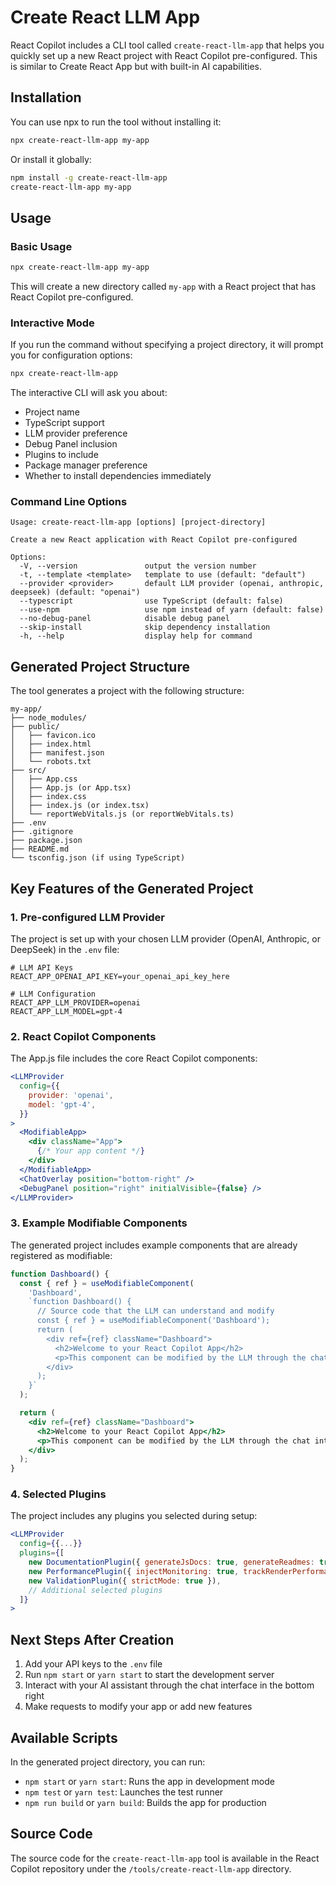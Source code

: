 # Create React LLM App

React Copilot includes a CLI tool called `create-react-llm-app` that helps you quickly set up a new React project with React Copilot pre-configured. This is similar to Create React App but with built-in AI capabilities.

## Installation

You can use npx to run the tool without installing it:

```bash
npx create-react-llm-app my-app
```

Or install it globally:

```bash
npm install -g create-react-llm-app
create-react-llm-app my-app
```

## Usage

### Basic Usage

```bash
npx create-react-llm-app my-app
```

This will create a new directory called `my-app` with a React project that has React Copilot pre-configured.

### Interactive Mode

If you run the command without specifying a project directory, it will prompt you for configuration options:

```bash
npx create-react-llm-app
```

The interactive CLI will ask you about:

- Project name
- TypeScript support
- LLM provider preference
- Debug Panel inclusion
- Plugins to include
- Package manager preference
- Whether to install dependencies immediately

### Command Line Options

```
Usage: create-react-llm-app [options] [project-directory]

Create a new React application with React Copilot pre-configured

Options:
  -V, --version               output the version number
  -t, --template <template>   template to use (default: "default")
  --provider <provider>       default LLM provider (openai, anthropic, deepseek) (default: "openai")
  --typescript                use TypeScript (default: false)
  --use-npm                   use npm instead of yarn (default: false)
  --no-debug-panel            disable debug panel
  --skip-install              skip dependency installation
  -h, --help                  display help for command
```

## Generated Project Structure

The tool generates a project with the following structure:

```
my-app/
├── node_modules/
├── public/
│   ├── favicon.ico
│   ├── index.html
│   ├── manifest.json
│   └── robots.txt
├── src/
│   ├── App.css
│   ├── App.js (or App.tsx)
│   ├── index.css
│   ├── index.js (or index.tsx)
│   └── reportWebVitals.js (or reportWebVitals.ts)
├── .env
├── .gitignore
├── package.json
├── README.md
└── tsconfig.json (if using TypeScript)
```

## Key Features of the Generated Project

### 1. Pre-configured LLM Provider

The project is set up with your chosen LLM provider (OpenAI, Anthropic, or DeepSeek) in the `.env` file:

```env
# LLM API Keys
REACT_APP_OPENAI_API_KEY=your_openai_api_key_here

# LLM Configuration
REACT_APP_LLM_PROVIDER=openai
REACT_APP_LLM_MODEL=gpt-4
```

### 2. React Copilot Components

The App.js file includes the core React Copilot components:

```jsx
<LLMProvider
  config={{
    provider: 'openai',
    model: 'gpt-4',
  }}
>
  <ModifiableApp>
    <div className="App">
      {/* Your app content */}
    </div>
  </ModifiableApp>
  <ChatOverlay position="bottom-right" />
  <DebugPanel position="right" initialVisible={false} />
</LLMProvider>
```

### 3. Example Modifiable Components

The generated project includes example components that are already registered as modifiable:

```jsx
function Dashboard() {
  const { ref } = useModifiableComponent(
    'Dashboard',
    `function Dashboard() {
      // Source code that the LLM can understand and modify
      const { ref } = useModifiableComponent('Dashboard');
      return (
        <div ref={ref} className="Dashboard">
          <h2>Welcome to your React Copilot App</h2>
          <p>This component can be modified by the LLM through the chat interface.</p>
        </div>
      );
    }`
  );

  return (
    <div ref={ref} className="Dashboard">
      <h2>Welcome to your React Copilot App</h2>
      <p>This component can be modified by the LLM through the chat interface.</p>
    </div>
  );
}
```

### 4. Selected Plugins

The project includes any plugins you selected during setup:

```jsx
<LLMProvider
  config={{...}}
  plugins={[
    new DocumentationPlugin({ generateJsDocs: true, generateReadmes: true }),
    new PerformancePlugin({ injectMonitoring: true, trackRenderPerformance: true }),
    new ValidationPlugin({ strictMode: true }),
    // Additional selected plugins
  ]}
>
```

## Next Steps After Creation

1. Add your API keys to the `.env` file
2. Run `npm start` or `yarn start` to start the development server
3. Interact with your AI assistant through the chat interface in the bottom right
4. Make requests to modify your app or add new features

## Available Scripts

In the generated project directory, you can run:

- `npm start` or `yarn start`: Runs the app in development mode
- `npm test` or `yarn test`: Launches the test runner
- `npm run build` or `yarn build`: Builds the app for production

## Source Code

The source code for the `create-react-llm-app` tool is available in the React Copilot repository under the `/tools/create-react-llm-app` directory.